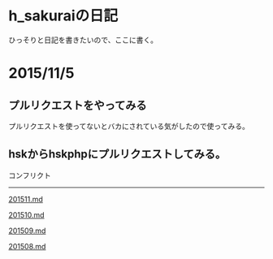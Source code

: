 # h_sakuraiの日記

ひっそりと日記を書きたいので、ここに書く。

# 2015/11/5

## プルリクエストをやってみる

プルリクエストを使ってないとバカにされている気がしたので使ってみる。

## hskからhskphpにプルリクエストしてみる。

コンフリクト


----

[201511.md](201511.md)

[201510.md](201510.md)

[201509.md](201509.md)

[201508.md](201508.md)
